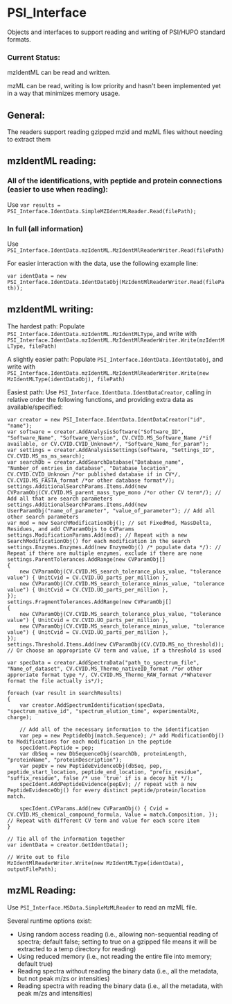 # PSI_Interface

Objects and interfaces to support reading and writing of PSI/HUPO standard formats.

### Current Status:

mzIdentML can be read and written.

mzML can be read, writing is low priority and hasn't been implemented yet in a way that minimizes memory usage.

## General:
The readers support reading gzipped mzid and mzML files without needing to extract them

## mzIdentML reading:
### All of the identifications, with peptide and protein connections (easier to use when reading):
Use `var results = PSI_Interface.IdentData.SimpleMZIdentMLReader.Read(filePath);`

### In full (all information)
Use `PSI_Interface.IdentData.mzIdentML.MzIdentMlReaderWriter.Read(filePath)`

For easier interaction with the data, use the following example line:

`var identData = new PSI_Interface.IdentData.IdentDataObj(MzIdentMlReaderWriter.Read(filePath));`

## mzIdentML writing:
The hardest path: Populate `PSI_Interface.IdentData.mzIdentML.MzIdentMLType`, and write with `PSI_Interface.IdentData.mzIdentML.MzIdentMlReaderWriter.Write(mzIdentMLType, filePath)`

A slightly easier path: Populate `PSI_Interface.IdentData.IdentDataObj`, and write with `PSI_Interface.IdentData.mzIdentML.MzIdentMlReaderWriter.Write(new MzIdentMLType(identDataObj), filePath)`

Easiest path: Use `PSI_Interface.IdentData.IdentDataCreator`, calling in relative order the following functions, and providing extra data as available/specified:

```
var creator = new PSI_Interface.IdentData.IdentDataCreator("id", "name");
var software = creator.AddAnalysisSoftware("Software_ID", "Software_Name", "Software_Version", CV.CVID.MS_Software_Name /*if available, or CV.CVID.CVID_Unknown*/, "Software_Name_for_param");
var settings = creator.AddAnalysisSettings(software, "Settings_ID", CV.CVID.MS_ms_ms_search);
var searchDb = creator.AddSearchDatabase("Database_name", "Number_of_entries_in_database", "Database_location", CV.CVID.CVID_Unknown /*or published database if in CV*/, CV.CVID.MS_FASTA_format /*or other database format*/);
settings.AdditionalSearchParams.Items.Add(new CVParamObj(CV.CVID.MS_parent_mass_type_mono /*or other CV term*/); // Add all that are search parameters
settings.AdditionalSearchParams.Items.Add(new UserParamObj("name_of_parameter", "value_of_parameter"); // Add all other search parameters
var mod = new SearchModificationObj(); // set FixedMod, MassDelta, Residues, and add CVParamObjs to CVParams
settings.ModificationParams.Add(mod); // Repeat with a new SearchModificationObj() for each modification in the search
settings.Enzymes.Enzymes.Add(new EnzymeObj() /* populate data */): // Repeat if there are multiple enzymes, exclude if there are none
settings.ParentTolerances.AddRange(new CVParamObj[]
{
    new CVParamObj(CV.CVID.MS_search_tolerance_plus_value, "tolerance value") { UnitCvid = CV.CVID.UO_parts_per_million },
    new CVParamObj(CV.CVID.MS_search_tolerance_minus_value, "tolerance value") { UnitCvid = CV.CVID.UO_parts_per_million },
});
settings.FragmentTolerances.AddRange(new CVParamObj[]
{
    new CVParamObj(CV.CVID.MS_search_tolerance_plus_value, "tolerance value") { UnitCvid = CV.CVID.UO_parts_per_million },
    new CVParamObj(CV.CVID.MS_search_tolerance_minus_value, "tolerance value") { UnitCvid = CV.CVID.UO_parts_per_million },
});
settings.Threshold.Items.Add(new CVParamObj(CV.CVID.MS_no_threshold)); // Or choose an appropriate CV term and value, if a threshold is used

var specData = creator.AddSpectraData("path_to_spectrum_file", "Name_of_dataset", CV.CVID.MS_Thermo_nativeID_format /*or other approriate format type */, CV.CVID.MS_Thermo_RAW_format /*Whatever format the file actually is*/);

foreach (var result in searchResults)
{
    var creator.AddSpectrumIdentification(specData, "spectrum_native_id", "spectrum_elution_time", experimentalMz, charge);

    // Add all of the necessary information to the identification
    var pep = new PeptideObj(match.Sequence); /* add ModificationObj() to Modifications for each modification in the peptide
    specIdent.Peptide = pep;
    var dbSeq = new DbSequenceObj(searchDb, proteinLength, "proteinName", "proteinDescription");
    var pepEv = new PeptideEvidenceObj(dbSeq, pep, peptide_start_location, peptide_end_location, "prefix_residue", "suffix_residue", false /* use 'true' if is a decoy hit */);
    specIdent.AddPeptideEvidence(pepEv); // repeat with a new PeptideEvidenceObj() for every distinct peptide/protein/location match.

    specIdent.CVParams.Add(new CVParamObj() { Cvid = CV.CVID.MS_chemical_compound_formula, Value = match.Composition, }); // Repeat with different CV term and value for each score item
}

// Tie all of the information together
var identData = creator.GetIdentData();

// Write out to file
MzIdentMlReaderWriter.Write(new MzIdentMLType(identData), outputFilePath);
```

## mzML Reading:
Use `PSI_Interface.MSData.SimpleMzMLReader` to read an mzML file.

Several runtime options exist:
* Using random access reading (i.e., allowing non-sequential reading of spectra; default false; setting to true on a gzipped file means it will be extracted to a temp directory for reading)
* Using reduced memory (i.e., not reading the entire file into memory; default true)
* Reading spectra without reading the binary data (i.e., all the metadata, but not peak m/zs or intensities)
* Reading spectra with reading the binary data (i.e., all the metadata, with peak m/zs and intensities)
